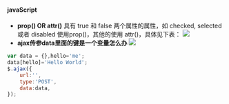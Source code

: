 #### javaScript
- **prop() OR attr()**
具有 true 和 false 两个属性的属性，如 checked, selected 或者 disabled 使用prop()，其他的使用 attr()，具体见下表：
![](http://wenzhixin.net.cn/posts/2013/05/24/attr_prop.png)
- **ajax传参data里面的键是一个变量怎么办**
![](http://images.cnitblog.com/blog2015/619945/201504/031632559985328.png)
```JavaScript
var data = {},hello='me';
data[hello]='Hello World';
$.ajax({
    url:'',
    type:'POST',
    data:data,
});
```